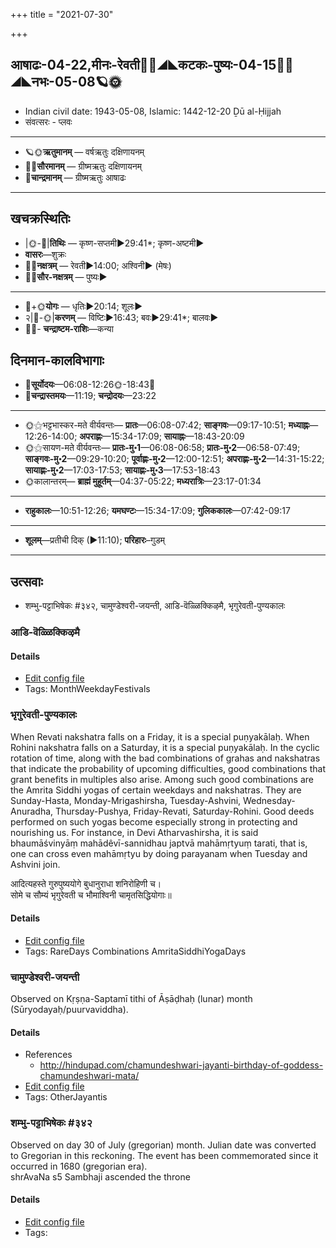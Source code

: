 +++
title = "2021-07-30"

+++
## आषाढः-04-22,मीनः-रेवती🌛🌌◢◣कटकः-पुष्यः-04-15🌌🌞◢◣नभः-05-08🪐🌞
- Indian civil date: 1943-05-08, Islamic: 1442-12-20 Ḏū al-Ḥijjah
- संवत्सरः - प्लवः
___________________
- 🪐🌞**ऋतुमानम्** — वर्षऋतुः दक्षिणायनम्
- 🌌🌞**सौरमानम्** — ग्रीष्मऋतुः दक्षिणायनम्
- 🌛**चान्द्रमानम्** — ग्रीष्मऋतुः आषाढः
___________________


## खचक्रस्थितिः
- |🌞-🌛|**तिथिः** — कृष्ण-सप्तमी►29:41*; कृष्ण-अष्टमी►  
- **वासरः**—शुक्रः  
- 🌌🌛**नक्षत्रम्** — रेवती►14:00; अश्विनी► (मेषः)  
- 🌌🌞**सौर-नक्षत्रम्** — पुष्यः►  
___________________
- 🌛+🌞**योगः** — धृतिः►20:14; शूलः►  
- २|🌛-🌞|**करणम्** — विष्टिः►16:43; बवः►29:41*; बालवः►  
- 🌌🌛- **चन्द्राष्टम-राशिः**—कन्या  


## दिनमान-कालविभागाः
- 🌅**सूर्योदयः**—06:08-12:26🌞️-18:43🌇  
- 🌛**चन्द्रास्तमयः**—11:19; **चन्द्रोदयः**—23:22  
___________________
- 🌞⚝भट्टभास्कर-मते वीर्यवन्तः— **प्रातः**—06:08-07:42; **साङ्गवः**—09:17-10:51; **मध्याह्नः**—12:26-14:00; **अपराह्णः**—15:34-17:09; **सायाह्नः**—18:43-20:09  
- 🌞⚝सायण-मते वीर्यवन्तः— **प्रातः-मु॰1**—06:08-06:58; **प्रातः-मु॰2**—06:58-07:49; **साङ्गवः-मु॰2**—09:29-10:20; **पूर्वाह्णः-मु॰2**—12:00-12:51; **अपराह्णः-मु॰2**—14:31-15:22; **सायाह्णः-मु॰2**—17:03-17:53; **सायाह्णः-मु॰3**—17:53-18:43  
- 🌞कालान्तरम्— **ब्राह्मं मुहूर्तम्**—04:37-05:22; **मध्यरात्रिः**—23:17-01:34  
___________________
- **राहुकालः**—10:51-12:26; **यमघण्टः**—15:34-17:09; **गुलिककालः**—07:42-09:17  
___________________
- **शूलम्**—प्रतीची दिक् (►11:10); **परिहारः**–गुडम्  
___________________

## उत्सवाः
- शम्भु-पट्टाभिषेकः #३४२, चामुण्डेश्वरी-जयन्ती, आडि-वॆळ्ळिक्किऴमै, भृगुरेवती-पुण्यकालः
### आडि-वॆळ्ळिक्किऴमै



#### Details
- [Edit config file](https://github.com/jyotisham/adyatithi/tree/master/tamil/description_only/ADi~veLLikkizhamai.toml)
- Tags: MonthWeekdayFestivals


### भृगुरेवती-पुण्यकालः

When Revati nakshatra falls on a Friday, it is a special puṇyakālaḥ. When Rohini nakshatra falls on a Saturday, it is a special puṇyakālaḥ. In the cyclic rotation of time, along with the bad combinations of grahas and nakshatras that indicate the probability of upcoming difficulties, good combinations that grant benefits in multiples also arise. Among such good combinations are the Amrita Siddhi yogas of certain weekdays and nakshatras. They are Sunday-Hasta, Monday-Mrigashirsha, Tuesday-Ashvini, Wednesday-Anuradha, Thursday-Pushya, Friday-Revati, Saturday-Rohini. Good deeds performed on such yogas become especially strong in protecting and nourishing us.
For instance, in Devi Atharvashirsha, it is said bhaumāśvinyāṃ mahādêvī-sannidhau japtvā mahāmṛtyuṃ tarati, that is, one can cross even mahāmṛtyu by doing parayanam when Tuesday and Ashvini join.

आदित्यहस्ते गुरुपुष्ययोगे बुधानुराधा शनिरोहिणी च।  
सोमे च सौम्यं भृगुरेवती च भौमाश्विनी चामृतसिद्धियोगाः॥



#### Details
- [Edit config file](https://github.com/jyotisham/adyatithi/tree/master/time_focus/amrita-siddhi/description_only/bhRgurEvatI-puNyakAlaH.toml)
- Tags: RareDays Combinations AmritaSiddhiYogaDays


### चामुण्डेश्वरी-जयन्ती

Observed on Kṛṣṇa-Saptamī tithi of Āṣāḍhaḥ (lunar) month (Sūryodayaḥ/puurvaviddha). 

#### Details
- References
  - http://hindupad.com/chamundeshwari-jayanti-birthday-of-goddess-chamundeshwari-mata/
- [Edit config file](https://github.com/jyotisham/adyatithi/tree/master/devatA/shakti/lunar_month/tithi/04/22/cAmuNDEzvarI~jayantI.toml)
- Tags: OtherJayantis


### शम्भु-पट्टाभिषेकः #३४२

Observed on day 30 of July (gregorian) month. Julian date was converted to Gregorian in this reckoning. The event has been commemorated since it occurred in 1680 (gregorian era).  
shrAvaNa s5  Sambhaji ascended the throne

#### Details
- [Edit config file](https://github.com/jyotisham/adyatithi/tree/master/mahApuruSha/xatra-later/gregorian/day/07/30/shambhu-paTTAbhiShekaH.toml)
- Tags: 



